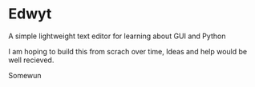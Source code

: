 # Edwyt
A simple lightweight text editor for learning about GUI and Python

I am hoping to build this from scrach over time, Ideas and help would be well recieved.

Somewun
